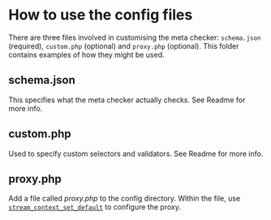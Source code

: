# How to use the config files

There are three files involved in customising the meta checker: `schema.json` (required), `custom.php` (optional) and `proxy.php` (optional). This folder contains examples of how they might be used.

## schema.json

This specifies what the meta checker actually checks. See Readme for more info.

## custom.php

Used to specify custom selectors and validators. See Readme for more info.

## proxy.php

Add a file called *proxy.php* to the config directory. Within the file, use [`stream_context_set_default`](http://php.net/manual/en/function.stream-context-set-default.php) to configure the proxy.
